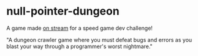 # null-pointer-dungeon
 
A game made [on stream](https://www.twitch.tv/videos/1432088994) for a speed game dev challenge!

"A dungeon crawler game where you must defeat bugs and errors as you blast your way through a programmer's worst nightmare."
